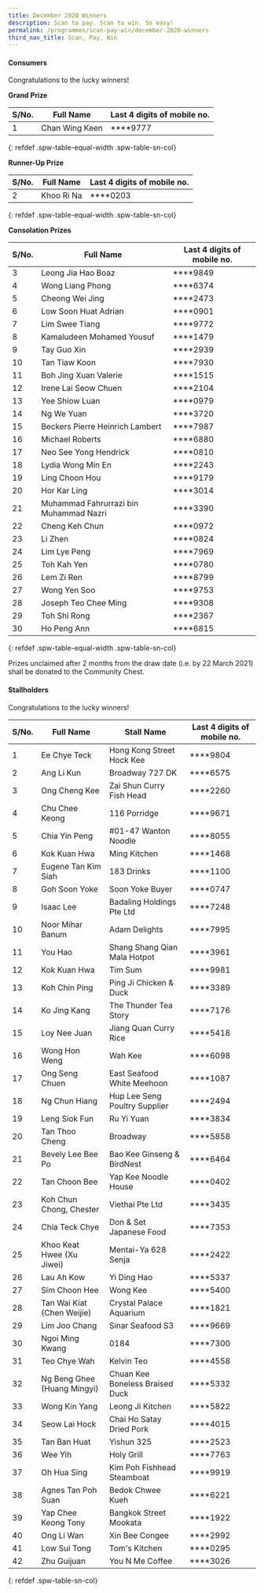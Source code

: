 ```yaml
---
title: December 2020 Winners
description: Scan to pay. Scan to win. So easy!
permalink: /programmes/scan-pay-win/december-2020-winners
third_nav_title: Scan, Pay, Win
---
```


#### Consumers
Congratulations to the lucky winners!


**Grand Prize** 


|S/No.| Full Name                     | Last 4 digits of mobile no. |
|-----|-------------------------------|-----------------------------|
| 1   |Chan Wing Keen                 | \*\*\*\*9777                |
{: refdef .spw-table-equal-width .spw-table-sn-col}

**Runner-Up Prize** 

|S/No.| Full Name                     | Last 4 digits of mobile no. |
|-----|-------------------------------|-----------------------------|
| 2   |Khoo Ri Na                     | \*\*\*\*0203                |
{: refdef .spw-table-equal-width .spw-table-sn-col}

**Consolation Prizes** 

| S/No. | Full Name                       | Last 4 digits of mobile no. |
|-------|---------------------------------|-----------------------------|
|   3   | Leong Jia Hao Boaz              |         \*\*\*\*9849        |
|   4   | Wong Liang Phong                |         \*\*\*\*6374        |
|   5   | Cheong Wei Jing                 |         \*\*\*\*2473        |
|   6   | Low Soon Huat Adrian            |         \*\*\*\*0901        |
|   7   | Lim Swee Tiang                  |         \*\*\*\*9772        |
|   8   | Kamaludeen Mohamed Yousuf       |         \*\*\*\*1479        |
|   9   | Tay Guo Xin                     |         \*\*\*\*2939        |
|   10  | Tan Tiaw Koon                   |         \*\*\*\*7930        |
|   11  | Boh Jing Xuan Valerie           |         \*\*\*\*1515        |
|   12  | Irene Lai Seow Chuen            |         \*\*\*\*2104        |
|   13  | Yee Shiow Luan                  |         \*\*\*\*0979        |
|   14  | Ng We Yuan                      |         \*\*\*\*3720        |
|   15  | Beckers Pierre Heinrich Lambert |         \*\*\*\*7987        |
|   16  | Michael Roberts                 |         \*\*\*\*6880        |
|   17  | Neo See Yong Hendrick           |         \*\*\*\*0810        |
|   18  | Lydia Wong Min En               |         \*\*\*\*2243        |
|   19  | Ling Choon Hou                  |         \*\*\*\*9179        |
|   20  | Hor Kar Ling                    |         \*\*\*\*3014        |
|   21  | Muhammad Fahrurrazi bin Muhammad Nazri|   \*\*\*\*3390        |
|   22  | Cheng Keh Chun                  |         \*\*\*\*0972        |
|   23  | Li Zhen                         |         \*\*\*\*0824        |
|   24  | Lim Lye Peng                    |         \*\*\*\*7969        |
|   25  | Toh Kah Yen                     |         \*\*\*\*0780        |
|   26  | Lem Zi Ren                      |         \*\*\*\*8799        |
|   27  | Wong Yen Soo                    |         \*\*\*\*9753        |
|   28  | Joseph Teo Chee Ming            |         \*\*\*\*9308        |
|   29  | Toh Shi Rong                    |         \*\*\*\*2367        |
|   30  | Ho Peng Ann                     |         \*\*\*\*6815        |
{: refdef .spw-table-equal-width .spw-table-sn-col}

<span class="spw-disclaimer">Prizes unclaimed after 2 months from the draw date (i.e. by 22 March 2021) shall be donated to the Community Chest.</span> 

#### Stallholders
Congratulations to the lucky winners!

| S/No. | Full Name                   | Stall Name                        | Last 4 digits of mobile no. |
|-------|-----------------------------|-----------------------------------|-----------------------------|
| 1     | Ee Chye Teck                | Hong Kong Street Hock Kee         | \*\*\*\*9804                |
| 2     | Ang Li Kun                  | Broadway 727 DK                   | \*\*\*\*6575                |
| 3     | Ong Cheng Kee               | Zai Shun Curry Fish Head          | \*\*\*\*2260                |
| 4     | Chu Chee Keong              | 116 Porridge                      | \*\*\*\*9671                |
| 5     | Chia Yin Peng               | #01-47 Wanton Noodle              | \*\*\*\*8055                |
| 6     | Kok Kuan Hwa                | Ming Kitchen                      | \*\*\*\*1468                |
| 7     | Eugene Tan Kim Siah         | 183 Drinks                        | \*\*\*\*1100                |
| 8     | Goh Soon Yoke               | Soon Yoke Buyer                   | \*\*\*\*0747                |
| 9     | Isaac Lee                   | Badaling Holdings Pte Ltd         | \*\*\*\*7248                |
| 10    | Noor Mihar Banum            | Adam Delights                     | \*\*\*\*7995                |
| 11    | You Hao                     | Shang Shang Qian Mala Hotpot      | \*\*\*\*3961                |
| 12    | Kok Kuan Hwa                | Tim Sum                           | \*\*\*\*9981                |
| 13    | Koh Chin Ping               | Ping Ji Chicken & Duck            | \*\*\*\*3389                |
| 14    | Ko Jing Kang                | The Thunder Tea Story             | \*\*\*\*7176                |
| 15    | Loy Nee Juan                | Jiang Quan Curry Rice             | \*\*\*\*5418                |
| 16    | Wong Hon Weng               | Wah Kee                           | \*\*\*\*6098                |
| 17    | Ong Seng Chuen              | East Seafood White Meehoon        | \*\*\*\*1087                |
| 18    | Ng Chun Hiang               | Hup Lee Seng Poultry Supplier     | \*\*\*\*2494                |
| 19    | Leng Siok Fun               | Ru Yi Yuan                        | \*\*\*\*3834                |
| 20    | Tan Thoo Cheng              | Broadway                          | \*\*\*\*5858                |
| 21    | Bevely Lee Bee Po           | Bao Kee Ginseng & BirdNest        | \*\*\*\*6464                |
| 22    | Tan Choon Bee               | Yap Kee Noodle House              | \*\*\*\*0402                |
| 23    | Koh Chun Chong, Chester     | Viethai Pte Ltd                   | \*\*\*\*3435                |
| 24    | Chia Teck Chye              | Don & Set Japanese Food           | \*\*\*\*7353                |
| 25    | Khoo Keat Hwee (Xu Jiwei)   | Mentai-Ya 628 Senja               | \*\*\*\*2422                |
| 26    | Lau Ah Kow                  | Yi Ding Hao                       | \*\*\*\*5337                |
| 27    | Sim Choon Hee               | Wong Kee                          | \*\*\*\*5400                |
| 28    | Tan Wai Kiat (Chen Weijie)  | Crystal Palace Aquarium           | \*\*\*\*1821                |
| 29    | Lim Joo Chang               | Sinar Seafood S3                  | \*\*\*\*9669                |
| 30    | Ngoi Ming Kwang             | 0184                              | \*\*\*\*7300                |
| 31    | Teo Chye Wah                | Kelvin Teo                        | \*\*\*\*4558                |
| 32    | Ng Beng Ghee (Huang Mingyi) | Chuan Kee Boneless Braised Duck   | \*\*\*\*5332                |
| 33    | Wong Kin Yang               | Leong Ji Kitchen                  | \*\*\*\*5822                |
| 34    | Seow Lai Hock               | Chai Ho Satay Dried Pork          | \*\*\*\*4015                |
| 35    | Tan Ban Huat                | Yishun 325                        | \*\*\*\*2523                |
| 36    | Wee Yih                     | Holy Grill                        | \*\*\*\*7763                |
| 37    | Oh Hua Sing                 | Kim Poh Fishhead Steamboat        | \*\*\*\*9919                |
| 38    | Agnes Tan Poh Suan          | Bedok Chwee Kueh                  | \*\*\*\*6221                |
| 39    | Yap Chee Keong Tony         | Bangkok Street Mookata            | \*\*\*\*1922                |
| 40    | Ong Li Wan                  | Xin Bee Congee                    | \*\*\*\*2992                |
| 41    | Low Sui Tong                | Tom's Kitchen                     | \*\*\*\*0295                |
| 42    | Zhu Guijuan                 | You N Me Coffee                   | \*\*\*\*3026                |
{: refdef .spw-table-sn-col}